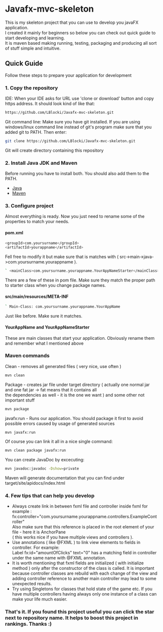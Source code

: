 # Javafx-mvc-skeleton
This is my skeleton project that you can use to develop you javaFX application.  
I created it mainly for beginners so below you can check out quick guide to start developing and learning.  
It is maven based making running, testing, packaging and producing all sort of stuff simple and intuitive.

## Quick Guide
Follow these steps to prepare your application for development  

### 1. Copy the repository
IDE: When your IDE asks for URL use 'clone or download' button and copy https address. It should look kind of like that:  
  ```bash
  https://github.com/LBlocki/Javafx-mvc-skeleton.git
  ```  
Git command line: Make sure you have git installed. If you are using windows/linux command line instead of git's program make sure
that you added git to PATH. Then enter:
   ```bash
   git clone https://github.com/LBlocki/Javafx-mvc-skeleton.git
   ```  
Git will create directory containing this repository  

### 2. Install Java JDK and Maven
Before running you have to install both. You should also add them to the PATH.  
* [Java](https://www.oracle.com/technetwork/java/javase/downloads/index.html)
* [Maven](https://maven.apache.org/)

### 3. Configure project
Almost everything is ready. Now you just need to rename some of the properties to match your needs.  
#### pom.xml
  ```bash
  <groupId>com.yoursurname</groupId>
  <artifactId>yourappname</artifactId>
   ``` 
Fell free to modify it but make sure that is matches with ( src->main->java->com.yoursurname.yourappname ).  
  ```bash
` <mainClass>com.yoursurname.yourappname.YourAppNameStarter</mainClass>
   ``` 
There are a few of these in pom file. Make sure they match the proper path to starter class when you change package names.
#### src/main/resources/META-INF
  ```bash
` Main-Class: com.yoursurname.yourappname.YourAppName
   ``` 
Just like before. Make sure it matches.
#### YourAppName and YourAppNameStarter
These are main classes that start your application. Obviously rename them and remember what I mentioned above

### Maven commands
Clean - removes all generated files ( very nice, use often )
   ```bash
   mvn clean
   ```
Package - creates jar file under target directory ( actually one normal jar and one fat jar -> fat means that it contains all  
the dependencies as well - it is the one we want ) and some other not important stuff
   ```bash
   mvn package
   ```
javafx:run - Runs our application. You should package it first to avoid possible errors caused by usage of generated sources
   ```bash
   mvn javafx:run
   ```
Of course you can link it all in a nice single command:
   ```bash
   mvn clean package javafx:run
   ```
You can create JavaDoc by excecuting:
   ```bash
   mvn javadoc:javadoc -Dshow=private
   ```
Maven will generate documentation that you can find under target/site/apidocs/index.html
### 4. Few tips that can help you develop
 * Always create link in between fxml file and controller inside fxml for example :    fx:controller="com.yoursurname.yourappname.controllers.ExampleController"  
Also make sure that this reference is placed in the root element of your file - here it is AnchorPane  
( this works nice if you have multiple views and controllers ).
 * Use annotations ( like @FXML ) to link view elements to fields in controller. For example:  
 Label fx:id="amountOfClicks" text="0" has a matching field in controller under the same name with @FXML annotation.
 * It is worth mentioning that fxml fields are initialized ( with initialize method ) only after the constructor of  the class is called. It is important because controller classes are rebuild with each change of the view and adding controller reference to
another main controller may lead to some unexpected results.
 * Try using Singletons for classes that hold state of the game etc. If you have multiple controllers
 having always only one instance of a class can make your life much easier.
   
### That's it. If you found this project useful you can click the star next to repository name. It helps to boost this project in rankings. Thanks :)
